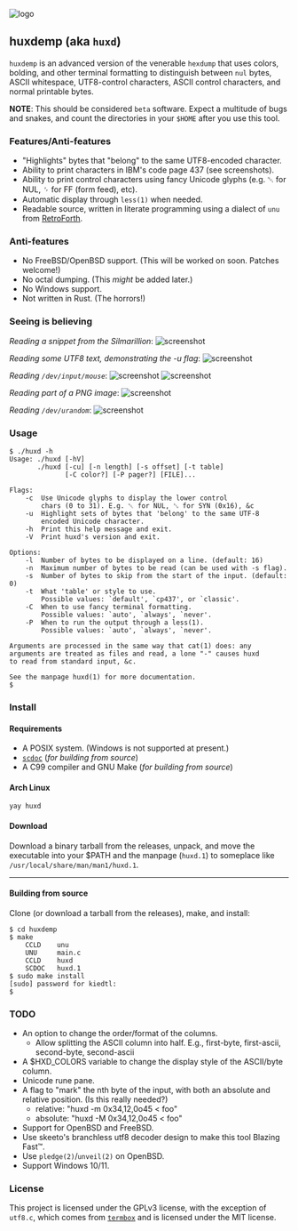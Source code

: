 ![logo](img/logo.png)

## huxdemp (aka `huxd`)

`huxdemp` is an advanced version of the venerable `hexdump` that uses
colors, bolding, and other terminal formatting to distinguish between `nul`
bytes, ASCII whitespace, UTF8-control characters, ASCII control characters,
and normal printable bytes.

**NOTE**: This should be considered `beta` software. Expect a multitude of
bugs and snakes, and count the directories in your `$HOME` after you use
this tool.

### Features/Anti-features

- "Highlights" bytes that "belong" to the same UTF8-encoded character.
- Ability to print characters in IBM's code page 437 (see screenshots).
- Ability to print control characters using fancy Unicode glyphs (e.g. ␀
  for NUL, ␌ for FF (form feed), etc).
- Automatic display through `less(1)` when needed.
- Readable source, written in literate programming using a dialect of `unu`
  from [RetroForth](https://forth.works/).

### Anti-features

- No FreeBSD/OpenBSD support. (This will be worked on soon. Patches welcome!)
- No octal dumping. (This *might* be added later.)
- No Windows support.
- Not written in Rust. (The horrors!)

### Seeing is believing

*Reading a snippet from the Silmarillion*:
![screenshot](img/silm.png)

*Reading some UTF8 text, demonstrating the -u flag*:
![screenshot](img/utf8.png)

*Reading `/dev/input/mouse`*:
![screenshot](img/mouse.png)
![screenshot](img/mouse2.png)

*Reading part of a PNG image*:
![screenshot](img/png.png)

*Reading `/dev/urandom`*:
![screenshot](img/rnd.png)

### Usage

```
$ ./huxd -h
Usage: ./huxd [-hV]
       ./huxd [-cu] [-n length] [-s offset] [-t table]
              [-C color?] [-P pager?] [FILE]...

Flags:
    -c  Use Unicode glyphs to display the lower control
        chars (0 to 31). E.g. ␀ for NUL, ␖ for SYN (0x16), &c
    -u  Highlight sets of bytes that 'belong' to the same UTF-8
        encoded Unicode character.
    -h  Print this help message and exit.
    -V  Print huxd's version and exit.

Options:
    -l  Number of bytes to be displayed on a line. (default: 16)
    -n  Maximum number of bytes to be read (can be used with -s flag).
    -s  Number of bytes to skip from the start of the input. (default: 0)
    -t  What 'table' or style to use.
        Possible values: `default', `cp437', or `classic'.
    -C  When to use fancy terminal formatting.
        Possible values: `auto', `always', `never'.
    -P  When to run the output through a less(1).
        Possible values: `auto', `always', `never'.

Arguments are processed in the same way that cat(1) does: any
arguments are treated as files and read, a lone "-" causes huxd
to read from standard input, &c.

See the manpage huxd(1) for more documentation.
$
```

### Install

#### Requirements

- A POSIX system. (Windows is not supported at present.)
- [`scdoc`](https://git.sr.ht/~sircmpwn/scdoc) (*for building from source*)
- A C99 compiler and GNU Make (*for building from source*)

#### Arch Linux

```
yay huxd
```

#### Download

Download a binary tarball from the releases, unpack, and move the
executable into your $PATH and the manpage (`huxd.1`) to someplace like
`/usr/local/share/man/man1/huxd.1`.

---

#### Building from source

Clone (or download a tarball from the releases), make, and install:

```
$ cd huxdemp
$ make
    CCLD    unu
    UNU     main.c
    CCLD    huxd
    SCDOC   huxd.1
$ sudo make install
[sudo] password for kiedtl:
$
```

### TODO

- An option to change the order/format of the columns.
  - Allow splitting the ASCII column into half. E.g., first-byte, first-ascii,
    second-byte, second-ascii
- A $HXD_COLORS variable to change the display style of the ASCII/byte column.
- Unicode rune pane.
- A flag to "mark" the nth byte of the input, with both an absolute and relative
  position. (Is this really needed?)
  - relative: "huxd -m 0x34,12,0o45 < foo"
  - absolute: "huxd -M 0x34,12,0o45 < foo"
- Support for OpenBSD and FreeBSD.
- Use skeeto's branchless utf8 decoder design to make this tool Blazing Fast™.
- Use `pledge(2)`/`unveil(2)` on OpenBSD.
- Support Windows 10/11.

### License

This project is licensed under the GPLv3 license, with the exception of
`utf8.c`, which comes from [`termbox`](https://github.com/nsf/termbox) and
is licensed under the MIT license.
